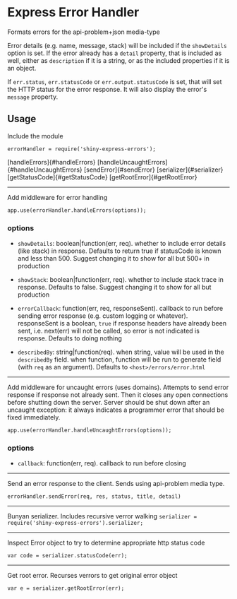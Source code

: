 # Express Error Handler

Formats errors for the api-problem+json media-type

Error details (e.g. name, message, stack) will be included if the `showDetails` option is set. If the error already has a `detail` property, that is included as well, either as `description` if it is a string, or as the included properties if it is an object.

If `err.status`, `err.statusCode` or `err.output.statusCode` is set, that will set the HTTP status for the error response. It will also display the error's `message` property.

## Usage
Include  the module

`errorHandler = require('shiny-express-errors');`

[handleErrors]{#handleErrors}
[handleUncaughtErrors]{#handleUncaughtErrors}
[sendError]{#sendError}
[serializer]{#serializer}
[getStatusCode]{#getStatusCode}
[getRootError]{#getRootError}

---
<a name="handleErrors"></a>
Add middleware for error handling

`app.use(errorHandler.handleErrors(options));`

### options
* `showDetails`: boolean|function(err, req). whether to include error details (like stack) in response. Defaults to return true if statusCode is known and less than 500. Suggest changing it to show for all but 500+ in production

* `showStack`: boolean|function(err, req). whether to include stack trace in response. Defaults to false. Suggest changing it to show for all but production

* `errorCallback`: function(err, req, responseSent). callback to run before sending error response (e.g. custom logging or whatever). responseSent is a boolean, `true` if response headers have already been sent, i.e. next(err) will not be called, so error is not indicated is response. Defaults to doing nothing

* `describedBy`: string|function(req). when string, value will be used in the `describedBy` field. when function, function will be run to generate field (with `req` as an argument). Defaults to `<host>/errors/error.html`

---
<a name="handleUncaughtErrors"></a>

Add middleware for uncaught errors (uses domains). Attempts to send error response if response not already sent. Then it closes any open connections before shutting down the server. Server should be shut down after an uncaught exception: it always indicates a programmer error that should be fixed immediately.

`app.use(errorHandler.handleUncaughtErrors(options));`

### options
* `callback`: function(err, req). callback to run before closing

---
<a name="sendError"></a>
Send an error response to the client. Sends using api-problem media type.

`errorHandler.sendError(req, res, status, title, detail)`

---
<a name="serializer"></a>
Bunyan serializer. Includes recursive verror walking
`serializer = require('shiny-express-errors').serializer;`


---
<a name="getStatusCode"></a>
Inspect Error object to try to determine appropriate http status code


```
var code = serializer.statusCode(err);
```

---
<a name="getRootError"></a>
Get root error. Recurses verrors to get original error object

```
var e = serializer.getRootError(err);
```
